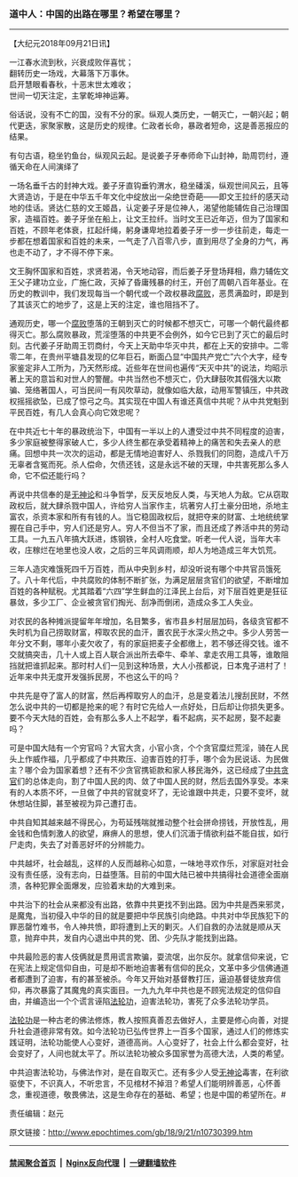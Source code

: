### 道中人：中国的出路在哪里？希望在哪里？
------------------------

<p>【大纪元2018年09月21日讯】</p>
<p>一江春水流到秋，兴衰成败伴喜忧；<br />
翻转历史一场戏，大幕落下万事休。<br />
启开慧眼看春秋，十恶末世太难收；<br />
世间一切天注定，主掌乾坤神运筹。</p>
<p>俗话说，没有不亡的国，没有不分的家。纵观人类历史，一朝灭亡，一朝兴起；朝代更迭，家聚家散，这是历史的规律。仁政者长命，暴政者短命，这是善恶报应的结果。</p>
<p>有句古语，稳坐钓鱼台，纵观风云起。是说姜子牙奉师命下山封神，助周罚纣，遵循天命在人间演绎了</p>
<p>一场名垂千古的封神大戏。姜子牙直钩垂钓渭水，稳坐磻溪，纵观世间风云，且等大贤造访，于是在中华五千年文化中绽放出一朵绝世奇葩——即文王拉纤的感天动地的佳话。贤达仁慈的文王姬昌，认定姜子牙是位神人，渴望他能辅佐自己治理国家，造福百姓。姜子牙坐在船上，让文王拉纤。当时文王已近年迈，但为了国家和百姓，不顾年老体衰，扛起纤绳，躬身谦卑地拉着姜子牙一步一步往前走，每走一步都在想着国家和百姓的未来，一气走了八百零八步，直到用尽了全身的力气，再也走不动了，才不得不停下来。</p>
<p>文王胸怀国家和百姓，求贤若渴，令天地动容，而后姜子牙登场拜相，鼎力辅佐文王父子建功立业，广施仁政，灭掉了昏庸残暴的纣王，开创了周朝八百年基业。在历史的教训中，我们发现每当一个朝代或一个政权暴政<a href="http://www.epochtimes.com/gb/tag/%E8%85%90%E8%B4%A5.html">腐败</a>，恶贯满盈时，即是到了其该灭亡的地步了，这是上天的注定，谁也阻挡不了。</p>
<p>通观历史，哪一个<a href="http://www.epochtimes.com/gb/tag/%E8%85%90%E8%B4%A5.html">腐败</a>堕落的王朝到灭亡的时候都不想灭亡，可哪一个朝代最终都得灭亡。那么腐败暴政，荒淫堕落的中共更不会例外，如今它已到了灭亡的最后时刻。古代姜子牙助周王罚商纣，今天上天助中华灭中共，都在上天的安排中。二零零二年，在贵州平塘县发现的亿年巨石，断面凸显“中国共产党亡”六个大字，经专家鉴定非人工所为，乃天然形成。近些年在世间也遍传“天灭中共”的说法，均昭示著上天的意旨和对世人的警醒。中共当然也不想灭亡，仍大肆鼓吹其假强大以欺骗、笼络著国人，可当民间一有风吹草动，就像如临大敌，动用军警镇压，中共政权摇摇欲坠，已成了惊弓之鸟。其实现在中国人有谁还真信中共呢？从中共党魁到平民百姓，有几人会真心向它效忠呢？</p>
<p>在中共近七十年的暴政统治下，中国有一半以上的人遭受过中共不同程度的迫害，多少家庭被整得家破人亡，多少人终生都在承受着精神上的痛苦和失去亲人的悲痛。回想中共一次次的运动，都是无情地迫害好人、杀戮我们的同胞，造成八千万无辜者含冤而死。杀人偿命，欠债还钱，这是永远不破的天理，中共害死那么多人命，它不偿还能行吗？</p>
<p>再说中共信奉的是<a href="http://www.epochtimes.com/gb/tag/%E6%97%A0%E7%A5%9E%E8%AE%BA.html">无神论</a>和斗争哲学，反天反地反人类，与天地人为敌。它从窃取政权后，就大肆杀戮中国人，许给穷人当家作主，坑著穷人打土豪分田地，杀地主富农，杀资本家和所有有钱的人。当它稳固政权后，就把夺来的财富、土地统统掌握在自己手中，穷人们还是穷人。穷人不但当不了家，而且还成了养活中共的劳动工具。一九五八年搞大跃进，炼钢铁，全村人吃食堂。听老一代人说，当年大丰收，庄稼烂在地里也没人收，之后的三年风调雨顺，却人为地造成三年大饥荒。</p>
<p>三年人造灾难饿死四千万百姓，而从中央到乡村，却没听说有哪个中共官员饿死了。八十年代后，中共腐败的体制不断扩张，为满足层层贪官们的欲望，不断增加百姓的各种赋税。尤其踏着“六四”学生鲜血的江泽民上台后，对下层百姓更是狂征暴敛，多少工厂、企业被贪官们掏光、刮净而倒闭，造成众多工人失业。</p>
<p>对农民的各种摊派提留年年增加，名目繁多，省市县乡村层层加码，各级贪官都不失时机为自己捞取财富，榨取农民的血汗，置农民于水深火热之中。多少人劳苦一年分文不剩，哪年小麦欠收了，有的家庭把麦子全都缴上，若不够还得交钱。谁不交就搞突击，几十人或上百人联合派出所去牵牛、牵羊、拿走农用工具等，谁敢阻挡就把谁抓起来。那时村人们一见到这种场景，大人小孩都说，日本鬼子进村了！近年来中共无度开发强拆民房，不也这么干的吗？</p>
<p>中共先是夺了富人的财富，然后再榨取穷人的血汗，总是变着法儿搜刮民财，不然怎么说中共的一切都是抢来的呢？有时它先给人一点好处，日后却让你损失更多。要不今天大陆的百姓，会有那么多人上不起学，看不起病，买不起房，娶不起妻吗？</p>
<p>可是中国大陆有一个穷官吗？大官大贪，小官小贪，个个贪官糜烂荒淫，骑在人民头上作威作福，几乎都成了中共欺压、迫害百姓的打手，哪个会为民说话、为民做主？哪个会为国家着想？还有不少贪官携钜款和家人移民海外，这已经成了<a href="http://www.epochtimes.com/gb/tag/%E4%B8%AD%E5%85%B1%E8%B4%AA%E5%AE%98.html">中共贪官</a>们的总体走向，割了中国人民的肉、敛了中国人民的财，然后去国外享受。本来有的人本质不坏，一旦做了中共的官就变坏了，无论谁跟中共走，只要不变坏，就休想站住脚，甚至被视为异己遭打击。</p>
<p>中共自知其越来越不得民心，为苟延残喘就推动整个社会拼命捞钱，开放性乱，用金钱和色情刺激人的欲望，麻痹人的思想，使人们沉湎于情欲利益不能自拔，如行尸走肉，失去了对善恶好坏的分辨能力。</p>
<p>中共越坏，社会越乱，这样的人反而越称心如意，一味地寻欢作乐，对家庭对社会没有责任感，没有志向，日益堕落。目前的中国大陆已被中共搞得社会道德全面崩溃，各种犯罪全面爆发，应验着末劫的大难到来。</p>
<p>中共治下的社会从来都没有出路，依靠中共更找不到出路。因为中共是西来邪灵，是魔鬼，当初侵入中华的目的就是要把中华民族引向绝路。中共对中华民族犯下的罪恶罄竹难书，令人神共愤，即将遭到上天的剿灭。人们自救的办法就是顺从天意，抛弃中共，发自内心退出中共的党、团、少先队才能找到出路。</p>
<p>中共最险恶的害人伎俩就是贯用谎言欺骗，耍流氓，出尔反尔。就拿信仰来说，它在宪法上规定信仰自由，可是却不断地迫害著有信仰的民众，文革中多少信佛通道者都遭到了迫害，有的甚至被杀。今年又开始对基督教打压，逼迫基督徒放弃信仰，再次暴露了其魔鬼的真实面目。一九九九年中共也是不顾宪法规定的信仰自由，并编造出一个个谎言诬陷<a href="http://www.epochtimes.com/gb/tag/%E6%B3%95%E8%BD%AE%E5%8A%9F.html">法轮功</a>，迫害法轮功，害死了众多法轮功学员。</p>
<p><a href="http://www.epochtimes.com/gb/tag/%E6%B3%95%E8%BD%AE%E5%8A%9F.html">法轮功</a>是一种古老的佛法修炼，教人按照真善忍去做好人，主要是修心向善，对提升社会道德非常有效。如今法轮功已弘传世界上一百多个国家，通过人们的修炼实践证明，法轮功能使人心变好，道德高尚。人心变好了，社会上什么都会变好，社会变好了，人间也就太平了。所以法轮功被众多国家誉为高德大法，人类的希望。</p>
<p>中共迫害法轮功，与佛法作对，是在自取灭亡。还有多少人受<a href="http://www.epochtimes.com/gb/tag/%E6%97%A0%E7%A5%9E%E8%AE%BA.html">无神论</a>毒害，在利欲驱使下，不识真人，不听忠言，不见棺材不掉泪？希望人们能明辨善恶，心怀善念，重视道德，敬畏佛法，这是生命存在的基础、希望；也是中国的希望所在。#</p>
<p>责任编辑：赵元</p>

原文链接：http://www.epochtimes.com/gb/18/9/21/n10730399.htm


------------------------
#### [禁闻聚合首页](https://github.com/gfw-breaker/banned-news/blob/master/README.md) &nbsp;|&nbsp; [Nginx反向代理](https://github.com/gfw-breaker/open-proxy/blob/master/README.md) &nbsp;|&nbsp; [一键翻墙软件](https://github.com/gfw-breaker/nogfw/blob/master/README.md)